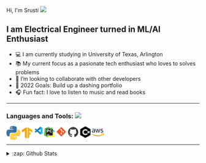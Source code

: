<!-- ### Hi there 👋


**SrustiGajjar/SrustiGajjar** is a ✨ _special_ ✨ repository because its `README.md` (this file) appears on your GitHub profile.

Here are some ideas to get you started:

- 🔭 I’m currently working on ...
- 🌱 I’m currently learning ...
- 👯 I’m looking to collaborate on ...
- 🤔 I’m looking for help with ...
- 💬 Ask me about ...
- 📫 How to reach me: ...
- 😄 Pronouns: ...
- ⚡ Fun fact: ...
-->

Hi, I'm Srusti <img src="https://github.com/TheDudeThatCode/TheDudeThatCode/blob/master/Assets/Hi.gif" width="29px"/>


## I am Electrical Engineer turned in ML/AI Enthusiast


- 💻 I am currently studying in University of Texas, Arlington 
- 📚 My current focus as a pasionate tech enthusiast who loves to solves problems
- 🤝 I’m looking to collaborate with other developers
- 🥅 2022 Goals: Build up a dashing portfolio
- 🎧 Fun fact: I love to listen to music and read books

---


### Languages and Tools: <img src = "https://media2.giphy.com/media/QssGEmpkyEOhBCb7e1/giphy.gif?cid=ecf05e47a0n3gi1bfqntqmob8g9aid1oyj2wr3ds3mg700bl&rid=giphy.gif" width = 24px> 


<img align="left" alt="Python" width="36px" src="https://raw.githubusercontent.com/SrustiGajjar/SrustiGajjar/main/assets/png/python.png" />
<img align="left" alt="Tensorflow" width="36px" src="https://raw.githubusercontent.com/SrustiGajjar/SrustiGajjar/main/assets/png/tensorflow.png" />
<img align="left" alt="VSCode" width="24px" src="https://raw.githubusercontent.com/SrustiGajjar/SrustiGajjar/main/assets/png/vscode.png" />
<img align="left" alt="PyCharm" width="32px" src="https://raw.githubusercontent.com/SrustiGajjar/SrustiGajjar/main/assets/png/pycharm.png" />
<img align="left" alt="Git" width="30px" src="https://raw.githubusercontent.com/SrustiGajjar/SrustiGajjar/main/assets/png/git.png" />
<img align="left" alt="GitHub" width="32px" src="https://raw.githubusercontent.com/SrustiGajjar/SrustiGajjar/main/assets/png/github.png" />
<img align="left" alt="CSharp" width="32px" src="https://raw.githubusercontent.com/SrustiGajjar/SrustiGajjar/main/assets/png/csharp.png" />
<img align="left" alt="AWS" width="32px" src="https://raw.githubusercontent.com/SrustiGajjar/SrustiGajjar/main/assets/png/aws.png" />


<br />
<br />

---

<details>
  <summary>:zap: Github Stats</summary>

  <img align="left" alt="Srusti's Github Stats" src="https://github-readme-stats.vercel.app/api?username=SrustiGajjar&show_icons=true&hide_border=true&theme=dark" />
  <img align="left" alt="Srusti's Github Stats" src="https://github-readme-stats.vercel.app/api/top-langs/?username=SrustiGajjar&show_icons=true&hide_border=true&theme=dark" />

